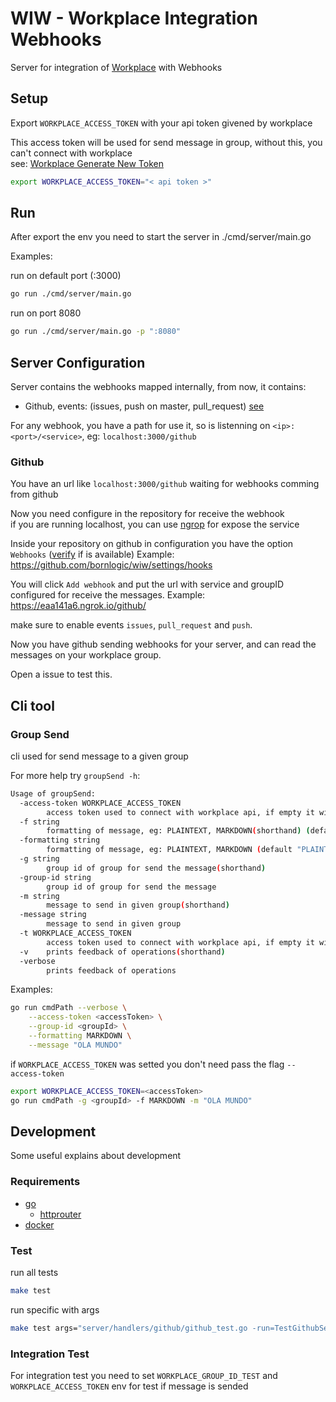 # WIW - Workplace Integration Webhooks

Server for integration of [Workplace](https://www.workplace.com/) with Webhooks

## Setup

Export `WORKPLACE_ACCESS_TOKEN` with your api token givened by workplace

This access token will be used for send message in group, without this, you can't connect with workplace  
see: [Workplace Generate New Token](./doc/WORKPLACE_CREATE_APP.md)

```sh
export WORKPLACE_ACCESS_TOKEN="< api token >"
```

## Run

After export the env you need to start the server in ./cmd/server/main.go

Examples:  

run on default port (:3000)

``` sh
go run ./cmd/server/main.go
```

run on port 8080
``` sh
go run ./cmd/server/main.go -p ":8080"
```


## Server Configuration

Server contains the webhooks mapped internally, from now, it contains:
 - Github, events: (issues, push on master, pull_request) [see](https://developer.github.com/webhooks/#events)

For any webhook, you have a path for use it, so is listenning on `<ip>:<port>/<service>`, eg: `localhost:3000/github`


### Github

You have an url like `localhost:3000/github` waiting for webhooks comming from github  

Now you need configure in the repository for receive the webhook  
if you are running localhost, you can use [ngrop](https://ngrok.com/download) for expose the service  

Inside your repository on github in configuration you have the option `Webhooks` ([verify](https://developer.github.com/webhooks/) if is available)
Example: https://github.com/bornlogic/wiw/settings/hooks

You will click `Add webhook` and put the url with service and groupID configured for receive the messages.
Example: https://eaa141a6.ngrok.io/github/<groupID>

make sure to enable events `issues`, `pull_request` and `push`.

Now you have github sending webhooks for your server, and can read the messages on your workplace group.  

Open a issue to test this.


## Cli tool

### Group Send

cli used for send message to a given group

For more help try `groupSend -h`:
``` sh
Usage of groupSend:
  -access-token WORKPLACE_ACCESS_TOKEN
        access token used to connect with workplace api, if empty it will use the env WORKPLACE_ACCESS_TOKEN
  -f string
        formatting of message, eg: PLAINTEXT, MARKDOWN(shorthand) (default "PLAINTEXT")
  -formatting string
        formatting of message, eg: PLAINTEXT, MARKDOWN (default "PLAINTEXT")
  -g string
        group id of group for send the message(shorthand)
  -group-id string
        group id of group for send the message
  -m string
        message to send in given group(shorthand)
  -message string
        message to send in given group
  -t WORKPLACE_ACCESS_TOKEN
        access token used to connect with workplace api, if empty it will use the env WORKPLACE_ACCESS_TOKEN(shorthand)
  -v    prints feedback of operations(shorthand)
  -verbose
        prints feedback of operations
```

Examples:

``` sh
go run cmdPath --verbose \
	--access-token <accessToken> \
	--group-id <groupId> \
	--formatting MARKDOWN \
	--message "OLA MUNDO"
```
if `WORKPLACE_ACCESS_TOKEN` was setted you don't need pass the flag `--access-token`
``` sh
export WORKPLACE_ACCESS_TOKEN=<accessToken>
go run cmdPath -g <groupId> -f MARKDOWN -m "OLA MUNDO"
```

## Development

Some useful explains about development

### Requirements

- [go](https://golang.org/)
  - [httprouter](http://github.com/julienschmidt/httprouter)
- [docker](http://docker.com/)

### Test

run all tests
``` sh
make test
```

run specific with args
``` sh
make test args="server/handlers/github/github_test.go -run=TestGithubServe/invalid_status_from -v"
```

### Integration Test

For integration test you need to set `WORKPLACE_GROUP_ID_TEST` and `WORKPLACE_ACCESS_TOKEN` env for test if message is sended

``` sh

```

